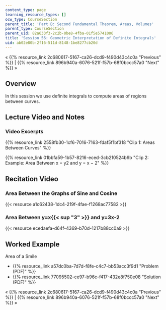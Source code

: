 ```yaml
---
content_type: page
learning_resource_types: []
ocw_type: CourseSection
parent_title: 'Part B: Second Fundamental Theorem, Areas, Volumes'
parent_type: CourseSection
parent_uid: 82a633f3-2c2b-0be8-4fba-01f5e5741006
title: 'Session 56: Geometric Interpretation of Definite Integrals'
uid: ab02e80b-2f16-511d-8148-1be8277cb20d
---
```


« {{% resource_link 2c680617-5167-ca26-dcd9-f490d43c4c0a "Previous" %}} | {{% resource_link 896b940a-6076-521f-f57b-68f0bccc57a0 "Next" %}} »

Overview
--------

In this session we use definite integrals to compute areas of regions between curves.

Lecture Video and Notes
-----------------------

### Video Excerpts

{{% resource_link 2558fb30-1cf6-7016-7163-fdaf5f1bf318 "Clip 1: Areas Between Curves" %}}

{{% resource_link 01bbfa59-1b57-8216-eced-3cb210524b9b "Clip 2: Example: Area Between x = y2 and y = x − 2" %}}

Recitation Video
----------------

### Area Between the Graphs of Sine and Cosine

{{< resource a1c62438-1dc4-219f-4fae-f1268ac77582 >}}

### Area Between y=x{{< sup "3" >}} and y=3x-2

{{< resource ecedaefa-d64f-4369-b70d-1217b88cc0a9 >}}

Worked Example
--------------

Area of a Smile

*   {{% resource_link a57dc0ba-7d7d-f8fe-c4c7-bb53acc3f9d1 "Problem (PDF)" %}}
*   {{% resource_link 77095502-ce97-b96c-f417-432e8f750e08 "Solution (PDF)" %}}

« {{% resource_link 2c680617-5167-ca26-dcd9-f490d43c4c0a "Previous" %}} | {{% resource_link 896b940a-6076-521f-f57b-68f0bccc57a0 "Next" %}} »